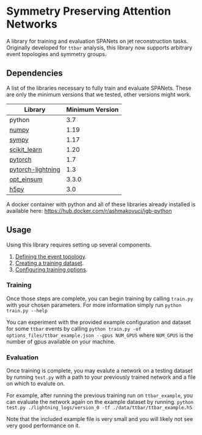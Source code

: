 # Symmetry Preserving Attention Networks

A library for training and evaluation SPANets on jet reconstruction tasks. 
Originally developed for `ttbar` analysis,
this library now supports arbitrary event topologies and symmetry groups.

## Dependencies

A list of the libraries necessary to fully train and evaluate SPANets. These are only the minimum versions that we
tested, other versions might work.

| Library                                                 | Minimum Version |
| ------------------------------------------------------- | --------------- |
| python                                                  | 3.7             |
| [numpy](https://pypi.org/project/numpy/)                | 1.19            |
| [sympy](https://www.sympy.org/en/index.html)            | 1.17            |
| [scikit_learn](https://scikit-learn.org/stable/)        | 1.20            |
| [pytorch](https://pytorch.org/)                         | 1.7             |
| [pytorch-lightning](https://www.pytorchlightning.ai/)   | 1.3             |
| [opt_einsum](https://github.com/dgasmith/opt_einsum)    | 3.3.0           |
| [h5py](https://pypi.org/project/h5py/)                  | 3.0             |

A docker container with python and all of these libraries already installed
is available here: https://hub.docker.com/r/ashmakovuci/igb-python

## Usage
Using this library requires setting up several components.

1. [Defining the event topology](docs/EventInfo.md).
2. [Creating a training dataset](docs/Dataset.md).
3. [Configuring training options](docs/Options.md).


### Training

Once those steps are complete, you can begin training by 
calling `train.py` with your chosen parameters. For more information
simply run `python train.py --help`

You can experiment with the provided example configuration and dataset
for some `ttbar` events by calling 
`python train.py -of options_files/ttbar_example.json --gpus NUM_GPUS` 
where `NUM_GPUS` is the number of gpus available on your machine.

### Evaluation

Once training is complete, you may evalute a network on
a testing dataset by running `test.py` with a path to your previously
trained network and a file on which to evalute on.

For example, after running the previous training run on `ttbar_example`, 
you can evaluate the network again on the example dataset by running.
`python test.py ./lightning_logs/version_0 -tf ./data/ttbar/ttbar_example.h5`

Note that the included example file is very small and you will likely not
see very good performance on it.